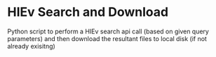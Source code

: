 
HIEv Search and Download
============

Python script to perform a HIEv search api call (based on given query parameters) and then download the resultant 
files to local disk (if not already exisitng) 